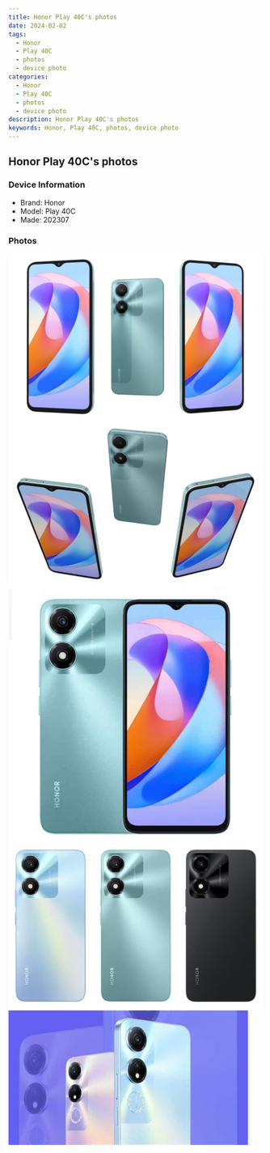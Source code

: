 ```yaml
---
title: Honor Play 40C's photos
date: 2024-02-02
tags: 
  - Honor
  - Play 40C
  - photos
  - device photo
categories: 
  - Honor
  - Play 40C
  - photos
  - device photo
description: Honor Play 40C's photos
keywords: Honor, Play 40C, photos, device photo
---
```


## Honor Play 40C's photos

### Device Information

- Brand: Honor
- Model: Play 40C
- Made: 202307

### Photos

![/images/best-assets/devices/honor/honor-play-40c/1.jpg](/images/best-assets/devices/honor/honor-play-40c/1.jpg)
![/images/best-assets/devices/honor/honor-play-40c/2.jpg](/images/best-assets/devices/honor/honor-play-40c/2.jpg)
![/images/best-assets/devices/honor/honor-play-40c/3.jpg](/images/best-assets/devices/honor/honor-play-40c/3.jpg)
![/images/best-assets/devices/honor/honor-play-40c/4.jpg](/images/best-assets/devices/honor/honor-play-40c/4.jpg)
![/images/best-assets/devices/honor/honor-play-40c/5.jpg](/images/best-assets/devices/honor/honor-play-40c/5.jpg)
